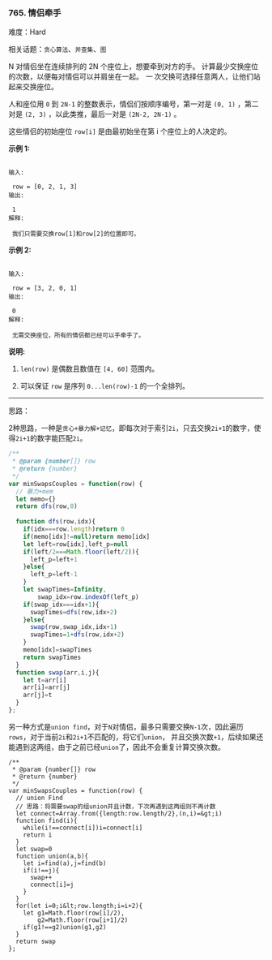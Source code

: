 ### 765. 情侣牵手

难度：Hard

相关话题：`贪心算法`、`并查集`、`图`

N 对情侣坐在连续排列的 2N 个座位上，想要牵到对方的手。 计算最少交换座位的次数，以便每对情侣可以并肩坐在一起。  *一* 次交换可选择任意两人，让他们站起来交换座位。



人和座位用 `0` 到 `2N-1` 的整数表示，情侣们按顺序编号，第一对是 `(0, 1)` ，第二对是 `(2, 3)` ，以此类推，最后一对是 `(2N-2, 2N-1)` 。



这些情侣的初始座位 `row[i]` 是由最初始坐在第 i 个座位上的人决定的。



 **示例 1:** 





```

输入:

 row = [0, 2, 1, 3]
输出:

 1
解释:

 我们只需要交换row[1]和row[2]的位置即可。

```

 **示例 2:** 





```

输入:

 row = [3, 2, 0, 1]
输出:

 0
解释:

 无需交换座位，所有的情侣都已经可以手牵手了。

```

 **说明:** 





1.  `len(row)`  是偶数且数值在 `[4, 60]` 范围内。

2. 可以保证 `row`  是序列 `0...len(row)-1` 的一个全排列。






-----

思路：

2种思路，一种是`贪心+暴力解+记忆`，即每次对于索引`2i`，只去交换`2i+1`的数字，使得`2i+1`的数字能匹配`2i`。

```js
/**
 * @param {number[]} row
 * @return {number}
 */
var minSwapsCouples = function(row) {
  // 暴力+mem
  let memo={}
  return dfs(row,0)
  
  function dfs(row,idx){
    if(idx===row.length)return 0
    if(memo[idx]!=null)return memo[idx]
    let left=row[idx],left_p=null
    if(left/2===Math.floor(left/2)){
      left_p=left+1
    }else{
      left_p=left-1
    }
    let swapTimes=Infinity,
        swap_idx=row.indexOf(left_p)
    if(swap_idx===idx+1){
      swapTimes=dfs(row,idx+2)
    }else{
      swap(row,swap_idx,idx+1)
      swapTimes=1+dfs(row,idx+2)
    }
    memo[idx]=swapTimes
    return swapTimes
  }
  function swap(arr,i,j){
    let t=arr[i]
    arr[i]=arr[j]
    arr[j]=t
  }
};
```


另一种方式是`union find`，对于`N`对情侣，最多只需要交换`N-1`次，因此遍历`rows`，对于当前`2i`和`2i+1`不匹配的，将它们`union`，
并且交换次数`+1`，后续如果还能遇到这两组，由于之前已经`union`了，因此不会重复计算交换次数。


```
/**
 * @param {number[]} row
 * @return {number}
 */
var minSwapsCouples = function(row) {
  // union Find
  // 思路：将需要swap的组union并且计数，下次再遇到这两组则不再计数
  let connect=Array.from({length:row.length/2},(n,i)=&gt;i)
  function find(i){
    while(i!==connect[i])i=connect[i]
    return i
  }
  let swap=0
  function union(a,b){
    let i=find(a),j=find(b)
    if(i!==j){
      swap++
      connect[i]=j
    }
  }
  for(let i=0;i&lt;row.length;i=i+2){
    let g1=Math.floor(row[i]/2),
        g2=Math.floor(row[i+1]/2)
    if(g1!==g2)union(g1,g2)
  }
  return swap
};



```
